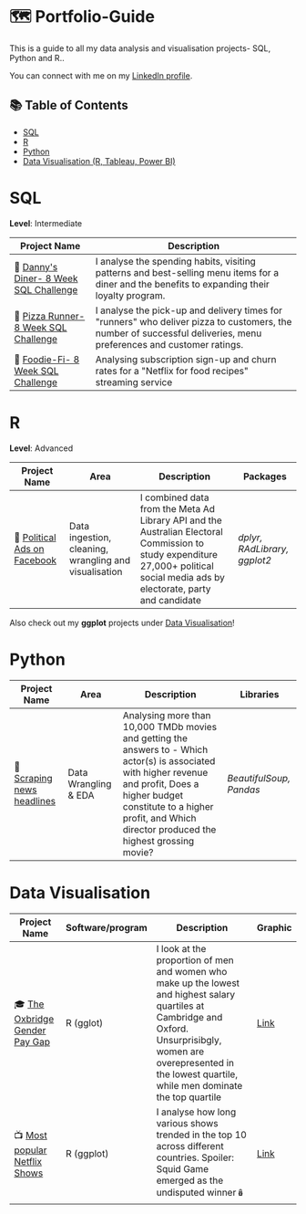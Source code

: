 # 🗺 Portfolio-Guide
This is a guide to all my data analysis and visualisation projects- SQL, Python and R.. 

You can connect with me on my [LinkedIn profile](https://www.linkedin.com/in/prachi-arya-37aa29136/).

## 📚 Table of Contents
- [SQL](#sql)
- [R](#r)
- [Python](#python)
- [Data Visualisation (R, Tableau, Power BI)](#data-visualisation)

# SQL

**Level**: Intermediate

| Project Name | Description | 
|---|---|
| 🍝 [Danny's Diner- 8 Week SQL Challenge](https://github.com/Prachi-Ar/8-Week-SQL-Challenge#-problem-1-dannys-diner) | I analyse the spending habits, visiting patterns and best-selling menu items for a diner and the benefits to expanding their loyalty program. | 
| 🍕 [Pizza Runner- 8 Week SQL Challenge](https://github.com/Prachi-Ar/8-Week-SQL-Challenge#-problem-2-pizza-runner) | I analyse the pick-up and delivery times for "runners" who deliver pizza to customers, the number of successful deliveries, menu preferences and customer ratings. | 
| 🥑 [Foodie-Fi- 8 Week SQL Challenge](https://github.com/Prachi-Ar/8-Week-SQL-Challenge#-problem-2-pizza-runner) | Analysing subscription sign-up and churn rates for a "Netflix for food recipes" streaming service | 

# R

**Level**: Advanced

| Project Name | Area | Description | Packages |   
|---|---|---|---|
| 📢 [Political Ads on Facebook](https://github.com/Prachi-Ar/Facebook-Ads) | Data ingestion, cleaning, wrangling and visualisation | I combined data from the Meta Ad Library API and the Australian Electoral Commission to study expenditure 27,000+ political social media ads by electorate, party and candidate |  _dplyr, RAdLibrary, ggplot2_ | 

Also check out my **ggplot** projects under [Data Visualisation](#data-visualisation)!

# Python

| Project Name | Area | Description | Libraries |    
|---|---|---|---|
| 📰 [Scraping news headlines](https://github.com/Prachi-Ar/TOI-Headlines) |   Data Wrangling & EDA | Analysing more than 10,000 TMDb movies and getting the answers to - Which actor(s) is associated with higher revenue and profit, Does a higher budget constitute to a higher profit, and Which director produced the highest grossing movie? | _BeautifulSoup, Pandas_ |   

# Data Visualisation

| Project Name | Software/program | Description | Graphic |
|---|---|---|---|
| 🎓 [The Oxbridge Gender Pay Gap](https://github.com/Prachi-Ar/TidyTuesday#week-26-2022-the-gender-pay-gap-at-the-universities-of-cambridge-and-oxford) | R (gglot) | I look at the proportion of men and women who make up the lowest and highest salary quartiles at Cambridge and Oxford. Unsurprisibgly, women are overepresented in the lowest quartile, while men dominate the top quartile| [Link](https://public.tableau.com/app/profile/katie.huang/viz/Covid-19anditsimpactonKLSEIndexPriceinMalaysia/Dashboard1) |
| 📺 [Most popular Netflix Shows](https://github.com/Prachi-Ar/TidyTuesday#week-30-2022-top-10-trending-netflix-shows-across-countries) | R (ggplot) | I analyse how long various shows trended in the top 10 across different countries. Spoiler: Squid Game emerged as the undisputed winner🪆 | [Link](https://public.tableau.com/app/profile/katie.huang/viz/Covid-19anditsimpactonKLSEIndexPriceinMalaysia/Dashboard1) |
